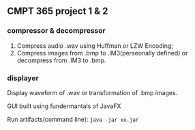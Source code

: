 ## CMPT 365 project 1 & 2

### compressor & decompressor
1. Compress audio .wav using Huffman or LZW Encoding;
2. Compress images from .bmp to .IM3(perseonally defined) or decompress from .IM3 to .bmp.

### displayer
Display waveform of .wav or transformation of .bmp images.

GUI built using fundermantals of JavaFX

Run artifacts(command line):
`java -jar xx.jar`

